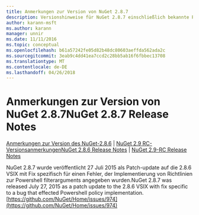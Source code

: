 ```yaml
---
title: Anmerkungen zur Version von NuGet 2.8.7
description: Versionshinweise für NuGet 2.8.7 einschließlich bekannte Probleme, Fehlerbehebungen, Funktionen und Archivierung von dcrs Design.
author: karann-msft
ms.author: karann
manager: unnir
ms.date: 11/11/2016
ms.topic: conceptual
ms.openlocfilehash: b61a57242fe05d82b48dc80603aeffda562ada2c
ms.sourcegitcommit: 3eab9c4dd41ea7ccd2c28bb5ab16f6fbbec13708
ms.translationtype: MT
ms.contentlocale: de-DE
ms.lasthandoff: 04/26/2018
---
```

# <a name="nuget-287-release-notes"></a><span data-ttu-id="6595a-103">Anmerkungen zur Version von NuGet 2.8.7</span><span class="sxs-lookup"><span data-stu-id="6595a-103">NuGet 2.8.7 Release Notes</span></span>

<span data-ttu-id="6595a-104">[Anmerkungen zur Version des NuGet-2.8.6](../release-notes/nuget-2.8.6.md) | [NuGet 2.9 RC-Versionsanmerkungen](../release-notes/nuget-2.9-RC.md)</span><span class="sxs-lookup"><span data-stu-id="6595a-104">[NuGet 2.8.6 Release Notes](../release-notes/nuget-2.8.6.md) | [NuGet 2.9-RC Release Notes](../release-notes/nuget-2.9-RC.md)</span></span>

<span data-ttu-id="6595a-105">NuGet 2.8.7 wurde veröffentlicht 27 Juli 2015 als Patch-update auf die 2.8.6 VSIX mit Fix spezifisch für einen Fehler, der Implementierung von Richtlinien zur Powershell filterarguments angegeben wurden.</span><span class="sxs-lookup"><span data-stu-id="6595a-105">NuGet 2.8.7 was released July 27, 2015 as a patch update to the 2.8.6 VSIX with fix specific to a bug that effected Powershell policy implementation.</span></span>
[https://github.com/NuGet/Home/issues/974](https://github.com/NuGet/Home/issues/974)